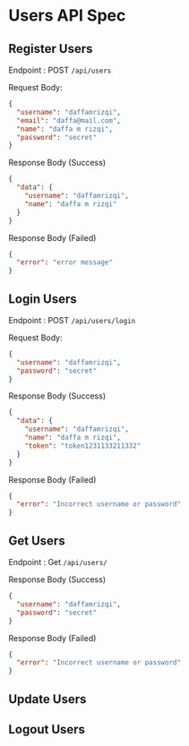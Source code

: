 # Users API Spec

## Register Users

Endpoint : POST `/api/users`

Request Body:

```json
{
  "username": "daffamrizqi",
  "email": "daffa@mail.com",
  "name": "daffa m rizqi",
  "password": "secret"
}
```

Response Body (Success)

```json
{
  "data": {
    "username": "daffamrizqi",
    "name": "daffa m rizqi"
  }
}
```

Response Body (Failed)

```json
{
  "error": "error message"
}
```

## Login Users

Endpoint : POST `/api/users/login`

Request Body:

```json
{
  "username": "daffamrizqi",
  "password": "secret"
}
```

Response Body (Success)

```json
{
  "data": {
    "username": "daffamrizqi",
    "name": "daffa m rizqi",
    "token": "token1231133211332"
  }
}
```

Response Body (Failed)

```json
{
  "error": "Incorrect username or password"
}
```

## Get Users

Endpoint : Get `/api/users/`

Response Body (Success)

```json
{
  "username": "daffamrizqi",
  "password": "secret"
}
```

Response Body (Failed)

```json
{
  "error": "Incorrect username or password"
}
```

## Update Users

## Logout Users
